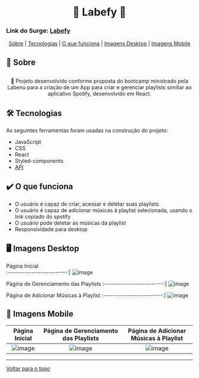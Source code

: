 <h1 align="center" id="top" border="none">🎵 Labefy 🎵</h1>

### Link do Surge: <a href="https://glossy-ladybug.surge.sh/" target="_blank" title="Labefy">Labefy</a>

<div align="center">
<a href="#sobre">Sobre</a> | <a href="#tecnologias">Tecnologias</a> | <a href="#funciona">O que funciona</a> | <a href='#img-desktop'>Imagens Desktop</a> | <a href='#img-mobile'>Imagens Mobile</a>
</div>

## <h2 id="sobre">📓 Sobre<h2>

<p align="center">🚀 Projeto desenvolvido conforme proposta do bootcamp ministrado pela Labenu para a criação de um App para criar e gerenciar playlists similiar ao aplicativo Spotify, desenvolvido em React.</p>

## <h2 id="tecnologias">🛠️ Tecnologias</h2> 
As seguintes ferramentas foram usadas na construção do projeto:

* JavaScript
* CSS
* React
* Styled-components
* <a href="https://documenter.getpostman.com/view/7549981/SztBc8eT?version=latest" target="_blank">API</a>

## <h2 id="funciona">✔️ O que funciona</h2>

* O usuário é capaz de criar, acessar e deletar suas playlists
* O usuário é capaz de adicionar músicas à playlist selecionada, usando o link copiado do spotify
* O usuário pode deletar as músicas da playlist
* Responsividade para desktop 

## <h2 id="img-desktop">🖥️ Imagens Desktop</h2>
  
Página Inicial             
:-------------------------:|
![image](https://user-images.githubusercontent.com/94647334/159580450-22bb3727-a2a9-41d2-88ab-3a8dc2bad9c4.png)

Página de Gerenciamento das Playlists 
:-------------------------:|
![image](https://user-images.githubusercontent.com/94647334/159580794-9de74e87-1d74-4774-ac86-10b1c0a83d1e.png)

Página de Adicionar Músicas à Playlist 
:-------------------------:|
![image](https://user-images.githubusercontent.com/94647334/159581522-545fa223-4919-4ee4-a6d2-8d26b5c72911.png)
  
## <h2 id="img-mobile">📱 Imagens Mobile</h2>

Página Inicial  | Página de Gerenciamento das Playlists | Página de Adicionar Músicas à Playlist
:-------------------------:|:-------------------------:|:-------------------------:
![image](https://user-images.githubusercontent.com/94647334/159582120-f3208eb1-b479-4e11-895e-5eae1a04ab31.png) | ![image](https://user-images.githubusercontent.com/94647334/159582160-008e13ed-729a-4427-b80d-11a144f98c8d.png) | ![image](https://user-images.githubusercontent.com/94647334/159582272-29e5fe9c-8c06-40e3-9305-8976cf0adef9.png)
  
________________________________________

<a href='#top'>Voltar para o topo</a>
